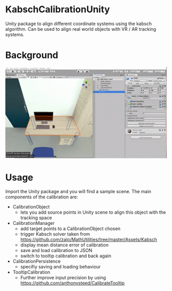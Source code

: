 # KabschCalibrationUnity
Unity package to align different coordinate systems using the kabsch algorithm. Can be used to align real world objects with VR / AR tracking systems.

# Background
[![](https://github.com/MaxHeimbrock/KabschCalibrationUnity/blob/main/ezgif-2-a7eb01744123.gif)](#)

# Usage
Import the Unity package and you will find a sample scene. 
The main components of the calibration are:

- CalibrationObject
	- lets you add source points in Unity scene to align this object with the tracking space
- CalibrationManager
	- add target points to a CalibrationObject chosen 
	- trigger Kabsch solver taken from https://github.com/zalo/MathUtilities/tree/master/Assets/Kabsch
	- display mean distance error of calibration 
	- save and load calibration to JSON 
	- switch to tooltip calibration and back again
- CalibrationPersistence 
	- specifiy saving and loading behaviour
- TooltipCalibration
	-  Further improve input precision by using https://github.com/anthonysteed/CalibrateTooltip
